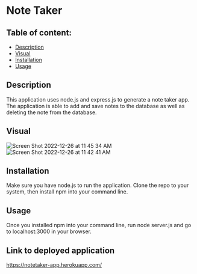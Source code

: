 # Note Taker

## Table of content: 
- [Description](#description)
- [Visual](#visual)
- [Installation](#installation)
- [Usage](#usage)

## Description <a id="description"></a>
This application uses node.js and express.js to generate a note taker app. The application is able to add and save notes to the database as well as deleting the note from the database.


## Visual <a id="visual"></a>
![Screen Shot 2022-12-26 at 11 45 34 AM](https://user-images.githubusercontent.com/111664734/209580255-260427c5-d04a-4390-bb19-8a97c3f030bd.png)
![Screen Shot 2022-12-26 at 11 42 41 AM](https://user-images.githubusercontent.com/111664734/209580260-a6065699-f27e-45a8-a438-f464358d5e4e.png)


## Installation <a id="installation"></a>
Make sure you have node.js to run the application. Clone the repo to your system, then install npm into your command line.

 ## Usage <a id="usage"></a>
Once you installed npm into your command line, run node server.js and go to localhost:3000 in your browser.

## Link to deployed application
https://notetaker-app.herokuapp.com/

